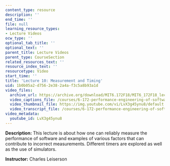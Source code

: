 ```yaml
---
content_type: resource
description: ''
end_time: ''
file: null
learning_resource_types:
- Lecture Videos
ocw_type: ''
optional_tab_title: ''
optional_text: ''
parent_title: Lecture Videos
parent_type: CourseSection
related_resources_text: ''
resource_index_text: ''
resourcetype: Video
start_time: ''
title: 'Lecture 10: Measurement and Timing'
uid: 1b0b05a2-d756-2e38-2a4a-f3c5a8b93a1d
video_files:
  archive_url: https://archive.org/download/MIT6.172F18/MIT6_172F18_lecture_10_300k.mp4
  video_captions_file: /courses/6-172-performance-engineering-of-software-systems-fall-2018/b4d91c14d5785abb902a8f12ddf3ac39_LvX3g45ynu8.vtt
  video_thumbnail_file: https://img.youtube.com/vi/LvX3g45ynu8/default.jpg
  video_transcript_file: /courses/6-172-performance-engineering-of-software-systems-fall-2018/faff65ad19daa1c45ff1491233e901ff_LvX3g45ynu8.pdf
video_metadata:
  youtube_id: LvX3g45ynu8
---
```


**Description:** This lecture is about how one can reliably measure the performance of software and examples of various factors that can contribute to incorrect measurements. Different timers are explored as well as the use of simulators.

**Instructor:** Charles Leiserson




